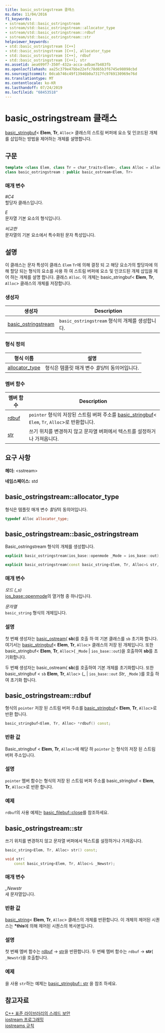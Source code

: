 ```yaml
---
title: basic_ostringstream 클래스
ms.date: 11/04/2016
f1_keywords:
- sstream/std::basic_ostringstream
- sstream/std::basic_ostringstream::allocator_type
- sstream/std::basic_ostringstream::rdbuf
- sstream/std::basic_ostringstream::str
helpviewer_keywords:
- std::basic_ostringstream [C++]
- std::basic_ostringstream [C++], allocator_type
- std::basic_ostringstream [C++], rdbuf
- std::basic_ostringstream [C++], str
ms.assetid: aea699f7-350f-432a-acca-adbae7b483fb
ms.openlocfilehash: aa25c379e47bbe22efc78d65b3f6745e98098cbd
ms.sourcegitcommit: 0dcab746c49f13946b0a7317fc9769130969e76d
ms.translationtype: MT
ms.contentlocale: ko-KR
ms.lasthandoff: 07/24/2019
ms.locfileid: "68453518"
---
```

# <a name="basicostringstream-class"></a>basic_ostringstream 클래스

[basic_stringbuf](../standard-library/basic-stringbuf-class.md)< **Elem**, **Tr**, `Alloc`> 클래스의 스트림 버퍼에 요소 및 인코드된 개체를 삽입하는 방법을 제어하는 개체를 설명합니다.

## <a name="syntax"></a>구문

```cpp
template <class Elem, class Tr = char_traits<Elem>, class Alloc = allocator<Elem>>
class basic_ostringstream : public basic_ostream<Elem, Tr>
```

### <a name="parameters"></a>매개 변수

*#C4*\
할당자 클래스입니다.

*E*\
문자열 기본 요소의 형식입니다.

*비교한*\
문자열의 기본 요소에서 특수화된 문자 특성입니다.

## <a name="remarks"></a>설명

이 클래스는 문자 특성이 클래스 `Elem` `Tr`에 의해 결정 되 고 해당 요소가의 할당자에 의해 할당 되는 형식의 요소를 사용 하 여 스트림 버퍼에 요소 및 인코드된 개체 삽입을 제어 하는 개체를 설명 합니다. 클래스 `Alloc`. 이 개체는 basic_stringbuf< **Elem**, **Tr**, `Alloc`> 클래스의 개체를 저장합니다.

### <a name="constructors"></a>생성자

|생성자|Description|
|-|-|
|[basic_ostringstream](#basic_ostringstream)|`basic_ostringstream` 형식의 개체를 생성합니다.|

### <a name="typedefs"></a>형식 정의

|형식 이름|설명|
|-|-|
|[allocator_type](#allocator_type)|형식은 템플릿 매개 변수 *할당*의 동의어입니다.|

### <a name="member-functions"></a>멤버 함수

|멤버 함수|Description|
|-|-|
|[rdbuf](#rdbuf)|`pointer` 형식의 저장된 스트림 버퍼 주소를 [basic_stringbuf](../standard-library/basic-stringbuf-class.md)< `Elem`, `Tr`, `Alloc`>로 반환합니다.|
|[str](#str)|쓰기 위치를 변경하지 않고 문자열 버퍼에서 텍스트를 설정하거나 가져옵니다.|

## <a name="requirements"></a>요구 사항

**헤더:** \<sstream>

**네임스페이스:** std

## <a name="allocator_type"></a>  basic_ostringstream::allocator_type

형식은 템플릿 매개 변수 *할당*의 동의어입니다.

```cpp
typedef Alloc allocator_type;
```

## <a name="basic_ostringstream"></a>  basic_ostringstream::basic_ostringstream

Basic_ostringstream 형식의 개체를 생성합니다.

```cpp
explicit basic_ostringstream(ios_base::openmode _Mode = ios_base::out);

explicit basic_ostringstream(const basic_string<Elem, Tr, Alloc>& str, ios_base::openmode _Mode = ios_base::out);
```

### <a name="parameters"></a>매개 변수

*모드 (_s)* \
[ios_base::openmode](../standard-library/ios-base-class.md#openmode)의 열거형 중 하나입니다.

*문자열*\
`basic_string` 형식의 개체입니다.

### <a name="remarks"></a>설명

첫 번째 생성자는 [basic_ostream](../standard-library/basic-ostream-class.md)( **sb**)를 호출 하 여 기본 클래스를 `sb` 초기화 합니다. 여기서는 [basic_stringbuf](../standard-library/basic-stringbuf-class.md)< **Elem**, **Tr**, `Alloc`> 클래스의 저장 된 개체입니다. 또한 basic_stringbuf< **Elem**, **Tr**, `Alloc`>( `_Mode` &#124; `ios_base::out`)을 호출하여 **sb**를 초기화합니다.

두 번째 생성자는 basic_ostream( **sb**)를 호출하여 기본 개체를 초기화합니다. 또한 basic_stringbuf < `sb` **Elem**, **Tr**, `Alloc`> (_ &#124; `ios_base::out` *Str*, `_Mode` )를 호출 하 여 초기화 합니다.

## <a name="rdbuf"></a>  basic_ostringstream::rdbuf

형식의 `pointer` 저장 된 스트림 버퍼 주소를 [basic_stringbuf](../standard-library/basic-stringbuf-class.md)< **Elem**, **Tr**, `Alloc`>로 반환 합니다.

```cpp
basic_stringbuf<Elem, Tr, Alloc> *rdbuf() const;
```

### <a name="return-value"></a>반환 값

Basic_stringbuf < **Elem**, **Tr**, `Alloc`>에 해당 하 `pointer` 는 형식의 저장 된 스트림 버퍼 주소입니다.

### <a name="remarks"></a>설명

`pointer` 멤버 함수는 형식의 저장 된 스트림 버퍼 주소를 basic_stringbuf < **Elem**, **Tr**, `Alloc`>로 반환 합니다.

### <a name="example"></a>예제

`rdbuf`의 사용 예제는 [basic_filebuf::close](../standard-library/basic-filebuf-class.md#close)를 참조하세요.

## <a name="str"></a>  basic_ostringstream::str

쓰기 위치를 변경하지 않고 문자열 버퍼에서 텍스트를 설정하거나 가져옵니다.

```cpp
basic_string<Elem, Tr, Alloc> str() const;

void str(
    const basic_string<Elem, Tr, Alloc>& _Newstr);
```

### <a name="parameters"></a>매개 변수

*_Newstr*\
새 문자열입니다.

### <a name="return-value"></a>반환 값

[basic_string](../standard-library/basic-string-class.md)< **Elem**, **Tr**, `Alloc`> 클래스의 개체를 반환합니다. 이 개체의 제어된 시퀀스는 **\*this**에 의해 제어된 시퀀스의 복사본입니다.

### <a name="remarks"></a>설명

첫 번째 멤버 함수는 [rdbuf](#rdbuf) -> [str](../standard-library/basic-stringbuf-class.md#str)을 반환합니다. 두 번째 멤버 함수는 `rdbuf` -> **str**( `_Newstr`)을 호출합니다.

### <a name="example"></a>예제

을 사용 `str`하는 예제는 [basic_stringbuf:: str](../standard-library/basic-stringbuf-class.md#str) 을 참조 하세요.

## <a name="see-also"></a>참고자료

[C++ 표준 라이브러리의 스레드 보안](../standard-library/thread-safety-in-the-cpp-standard-library.md)\
[iostream 프로그래밍](../standard-library/iostream-programming.md)\
[iostreams 규칙](../standard-library/iostreams-conventions.md)
